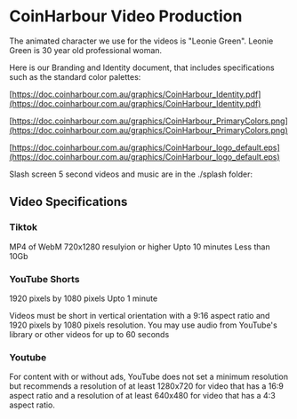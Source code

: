 # CoinHarbour Video Production

The animated character we use for the videos is "Leonie Green". Leonie Green is  30 year old professional woman.

Here is our Branding and Identity document, that includes specifications such as the standard color palettes:

[https://doc.coinharbour.com.au/graphics/CoinHarbour_Identity.pdf](https://doc.coinharbour.com.au/graphics/CoinHarbour_Identity.pdf)

[https://doc.coinharbour.com.au/graphics/CoinHarbour_PrimaryColors.png](https://doc.coinharbour.com.au/graphics/CoinHarbour_PrimaryColors.png)

[https://doc.coinharbour.com.au/graphics/CoinHarbour_logo_default.eps](https://doc.coinharbour.com.au/graphics/CoinHarbour_logo_default.eps)

Slash screen 5 second videos and music are in the ./splash folder:

## Video Specifications ##

### Tiktok ###
MP4 of WebM
720x1280 resulyion or higher
Upto 10 minutes
Less than 10Gb

### YouTube Shorts ###
1920 pixels by 1080 pixels
Upto 1 minute

Videos must be short in vertical orientation with a 9:16 aspect ratio and 1920 pixels by 1080 pixels resolution. You may use audio from YouTube's library or other videos for up to 60 seconds

### Youtube ###
For content with or without ads, YouTube does not set a minimum resolution but recommends a resolution of at least 1280x720 for video that has a 16:9 aspect ratio and a resolution of at least 640x480 for video that has a 4:3 aspect ratio.
